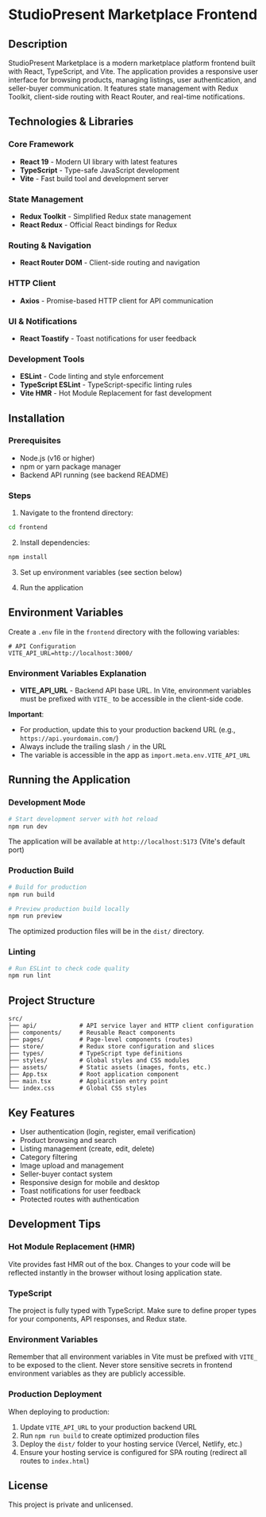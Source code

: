 # StudioPresent Marketplace Frontend

## Description

StudioPresent Marketplace is a modern marketplace platform frontend built with React, TypeScript, and Vite. The application provides a responsive user interface for browsing products, managing listings, user authentication, and seller-buyer communication. It features state management with Redux Toolkit, client-side routing with React Router, and real-time notifications.

## Technologies & Libraries

### Core Framework
- **React 19** - Modern UI library with latest features
- **TypeScript** - Type-safe JavaScript development
- **Vite** - Fast build tool and development server

### State Management
- **Redux Toolkit** - Simplified Redux state management
- **React Redux** - Official React bindings for Redux

### Routing & Navigation
- **React Router DOM** - Client-side routing and navigation

### HTTP Client
- **Axios** - Promise-based HTTP client for API communication

### UI & Notifications
- **React Toastify** - Toast notifications for user feedback

### Development Tools
- **ESLint** - Code linting and style enforcement
- **TypeScript ESLint** - TypeScript-specific linting rules
- **Vite HMR** - Hot Module Replacement for fast development

## Installation

### Prerequisites
- Node.js (v16 or higher)
- npm or yarn package manager
- Backend API running (see backend README)

### Steps

1. Navigate to the frontend directory:
```bash
cd frontend
```

2. Install dependencies:
```bash
npm install
```

3. Set up environment variables (see section below)

4. Run the application

## Environment Variables

Create a `.env` file in the `frontend` directory with the following variables:

```env
# API Configuration
VITE_API_URL=http://localhost:3000/
```

### Environment Variables Explanation

- **VITE_API_URL** - Backend API base URL. In Vite, environment variables must be prefixed with `VITE_` to be accessible in the client-side code.

**Important**:
- For production, update this to your production backend URL (e.g., `https://api.yourdomain.com/`)
- Always include the trailing slash `/` in the URL
- The variable is accessible in the app as `import.meta.env.VITE_API_URL`

## Running the Application

### Development Mode
```bash
# Start development server with hot reload
npm run dev
```

The application will be available at `http://localhost:5173` (Vite's default port)

### Production Build
```bash
# Build for production
npm run build

# Preview production build locally
npm run preview
```

The optimized production files will be in the `dist/` directory.

### Linting
```bash
# Run ESLint to check code quality
npm run lint
```

## Project Structure

```
src/
├── api/            # API service layer and HTTP client configuration
├── components/     # Reusable React components
├── pages/          # Page-level components (routes)
├── store/          # Redux store configuration and slices
├── types/          # TypeScript type definitions
├── styles/         # Global styles and CSS modules
├── assets/         # Static assets (images, fonts, etc.)
├── App.tsx         # Root application component
├── main.tsx        # Application entry point
└── index.css       # Global CSS styles
```

## Key Features

- User authentication (login, register, email verification)
- Product browsing and search
- Listing management (create, edit, delete)
- Category filtering
- Image upload and management
- Seller-buyer contact system
- Responsive design for mobile and desktop
- Toast notifications for user feedback
- Protected routes with authentication

## Development Tips

### Hot Module Replacement (HMR)
Vite provides fast HMR out of the box. Changes to your code will be reflected instantly in the browser without losing application state.

### TypeScript
The project is fully typed with TypeScript. Make sure to define proper types for your components, API responses, and Redux state.

### Environment Variables
Remember that all environment variables in Vite must be prefixed with `VITE_` to be exposed to the client. Never store sensitive secrets in frontend environment variables as they are publicly accessible.

### Production Deployment
When deploying to production:
1. Update `VITE_API_URL` to your production backend URL
2. Run `npm run build` to create optimized production files
3. Deploy the `dist/` folder to your hosting service (Vercel, Netlify, etc.)
4. Ensure your hosting service is configured for SPA routing (redirect all routes to `index.html`)

## License

This project is private and unlicensed.
